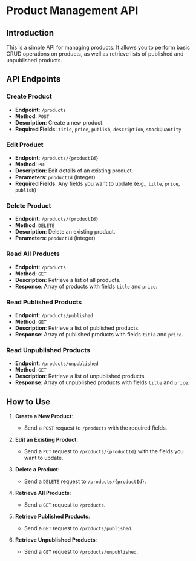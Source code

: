 # Product Management API

## Introduction

This is a simple API for managing products. It allows you to perform basic CRUD operations on products, as well as retrieve lists of published and unpublished products.

## API Endpoints

### Create Product

- **Endpoint**: `/products`
- **Method**: `POST`
- **Description**: Create a new product.
- **Required Fields**: `title`, `price`, `publish`, `description`, `stockQuantity`

### Edit Product

- **Endpoint**: `/products/{productId}`
- **Method**: `PUT`
- **Description**: Edit details of an existing product.
- **Parameters**: `productId` (integer)
- **Required Fields**: Any fields you want to update (e.g., `title`, `price`, `publish`)

### Delete Product

- **Endpoint**: `/products/{productId}`
- **Method**: `DELETE`
- **Description**: Delete an existing product.
- **Parameters**: `productId` (integer)

### Read All Products

- **Endpoint**: `/products`
- **Method**: `GET`
- **Description**: Retrieve a list of all products.
- **Response**: Array of products with fields `title` and `price`.

### Read Published Products

- **Endpoint**: `/products/published`
- **Method**: `GET`
- **Description**: Retrieve a list of published products.
- **Response**: Array of published products with fields `title` and `price`.

### Read Unpublished Products

- **Endpoint**: `/products/unpublished`
- **Method**: `GET`
- **Description**: Retrieve a list of unpublished products.
- **Response**: Array of unpublished products with fields `title` and `price`.

## How to Use

1. **Create a New Product**:
   - Send a `POST` request to `/products` with the required fields.

2. **Edit an Existing Product**:
   - Send a `PUT` request to `/products/{productId}` with the fields you want to update.

3. **Delete a Product**:
   - Send a `DELETE` request to `/products/{productId}`.

4. **Retrieve All Products**:
   - Send a `GET` request to `/products`.

5. **Retrieve Published Products**:
   - Send a `GET` request to `/products/published`.

6. **Retrieve Unpublished Products**:
   - Send a `GET` request to `/products/unpublished`.

